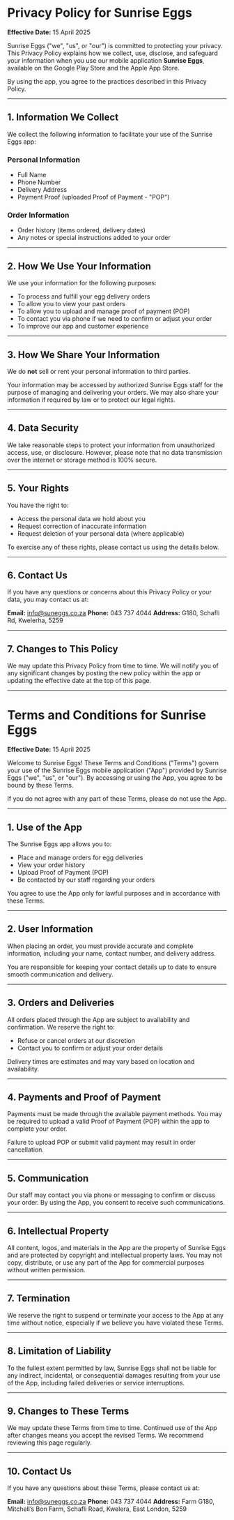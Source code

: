 # Privacy Policy for Sunrise Eggs

**Effective Date:** 15 April 2025

Sunrise Eggs ("we", "us", or "our") is committed to protecting your privacy. This Privacy Policy explains how we collect, use, disclose, and safeguard your information when you use our mobile application **Sunrise Eggs**, available on the Google Play Store and the Apple App Store.

By using the app, you agree to the practices described in this Privacy Policy.

---

## 1. Information We Collect

We collect the following information to facilitate your use of the Sunrise Eggs app:

### Personal Information
- Full Name  
- Phone Number  
- Delivery Address  
- Payment Proof (uploaded Proof of Payment - "POP")

### Order Information
- Order history (items ordered, delivery dates)  
- Any notes or special instructions added to your order

---

## 2. How We Use Your Information

We use your information for the following purposes:

- To process and fulfill your egg delivery orders  
- To allow you to view your past orders  
- To allow you to upload and manage proof of payment (POP)  
- To contact you via phone if we need to confirm or adjust your order  
- To improve our app and customer experience

---

## 3. How We Share Your Information

We do **not** sell or rent your personal information to third parties.

Your information may be accessed by authorized Sunrise Eggs staff for the purpose of managing and delivering your orders. We may also share your information if required by law or to protect our legal rights.

---

## 4. Data Security

We take reasonable steps to protect your information from unauthorized access, use, or disclosure. However, please note that no data transmission over the internet or storage method is 100% secure.

---

## 5. Your Rights

You have the right to:

- Access the personal data we hold about you  
- Request correction of inaccurate information  
- Request deletion of your personal data (where applicable)

To exercise any of these rights, please contact us using the details below.

---

## 6. Contact Us

If you have any questions or concerns about this Privacy Policy or your data, you may contact us at:

**Email:** info@suneggs.co.za 
**Phone:** 043 737 4044 
**Address:** G180, Schafli Rd, Kwelerha, 5259

---

## 7. Changes to This Policy

We may update this Privacy Policy from time to time. We will notify you of any significant changes by posting the new policy within the app or updating the effective date at the top of this page.

---


# Terms and Conditions for Sunrise Eggs

**Effective Date:** 15 April 2025

Welcome to Sunrise Eggs! These Terms and Conditions ("Terms") govern your use of the Sunrise Eggs mobile application ("App") provided by Sunrise Eggs ("we", "us", or "our"). By accessing or using the App, you agree to be bound by these Terms.

If you do not agree with any part of these Terms, please do not use the App.

---

## 1. Use of the App

The Sunrise Eggs app allows you to:
- Place and manage orders for egg deliveries
- View your order history
- Upload Proof of Payment (POP)
- Be contacted by our staff regarding your orders

You agree to use the App only for lawful purposes and in accordance with these Terms.

---

## 2. User Information

When placing an order, you must provide accurate and complete information, including your name, contact number, and delivery address.

You are responsible for keeping your contact details up to date to ensure smooth communication and delivery.

---

## 3. Orders and Deliveries

All orders placed through the App are subject to availability and confirmation. We reserve the right to:
- Refuse or cancel orders at our discretion
- Contact you to confirm or adjust your order details

Delivery times are estimates and may vary based on location and availability.

---

## 4. Payments and Proof of Payment

Payments must be made through the available payment methods. You may be required to upload a valid Proof of Payment (POP) within the app to complete your order.

Failure to upload POP or submit valid payment may result in order cancellation.

---

## 5. Communication

Our staff may contact you via phone or messaging to confirm or discuss your order. By using the App, you consent to receive such communications.

---

## 6. Intellectual Property

All content, logos, and materials in the App are the property of Sunrise Eggs and are protected by copyright and intellectual property laws. You may not copy, distribute, or use any part of the App for commercial purposes without written permission.

---

## 7. Termination

We reserve the right to suspend or terminate your access to the App at any time without notice, especially if we believe you have violated these Terms.

---

## 8. Limitation of Liability

To the fullest extent permitted by law, Sunrise Eggs shall not be liable for any indirect, incidental, or consequential damages resulting from your use of the App, including failed deliveries or service interruptions.

---

## 9. Changes to These Terms

We may update these Terms from time to time. Continued use of the App after changes means you accept the revised Terms. We recommend reviewing this page regularly.

---

## 10. Contact Us

If you have any questions about these Terms, please contact us at:

**Email:** info@suneggs.co.za
**Phone:** 043 737 4044
**Address:** Farm G180, Mitchell’s Bon Farm, Schafli Road, Kwelera, East London, 5259
